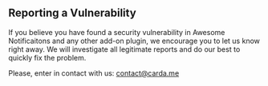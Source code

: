 ## Reporting a Vulnerability

If you believe you have found a security vulnerability in Awesome Notificaitons and any other add-on plugin, we encourage you to let us know right away. We will investigate all legitimate reports and do our best to quickly fix the problem.

Please, enter in contact with us:
contact@carda.me
